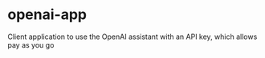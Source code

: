 # openai-app
Client application to use the OpenAI assistant with an API key, which allows pay as you go
